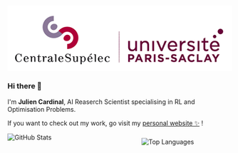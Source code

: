 <img align="center" src="assets/CS-saclay-banner.png" alt="banner"/>

### Hi there 👋

I'm **Julien Cardinal**, AI Reaserch Scientist specialising in RL and Optimisation Problems.

If you want to check out my work, go visit my [personal website ✨](https://www.kreyparion.com/) !

<div style="justify-content: space-between; flex-direction: row;">
    <div style="display: flex; justify-content: space-between; margin-right: 20px; align-items: center;">
        <img src="https://github-readme-stats.vercel.app/api?username=kreyparion&show_icons=true&theme=radical" alt="GitHub Stats" width="350" style="margin-right: 20px; margin-bottom:20px;"/>
        <img src="https://github-readme-stats.vercel.app/api/top-langs/?username=kreyparion&theme=radical&count_private=true&layout=donut&size_weight=0.1&count_weight=0.9&langs_count=7" alt="Top Languages" width="228"/>
    </div>
</div>
